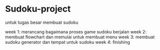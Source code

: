 # Sudoku-project
untuk tugas besar membuat sudoku

week 1: merancang bagaimana proses game sudoku berjalan
week 2: membuat flowchart dan memulai untuk membuat menu
week 3: membuat sudoku generator dan tempat untuk sudoku
week 4: finishing
